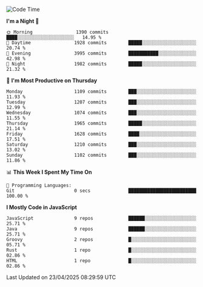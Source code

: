 <!--START_SECTION:waka-->
![Code Time](http://img.shields.io/badge/Code%20Time-1%2C343%20hrs%2058%20mins-blue)

**I'm a Night 🦉** 

```text
🌞 Morning                1390 commits        ████░░░░░░░░░░░░░░░░░░░░░   14.95 % 
🌆 Daytime                1928 commits        █████░░░░░░░░░░░░░░░░░░░░   20.74 % 
🌃 Evening                3995 commits        ███████████░░░░░░░░░░░░░░   42.98 % 
🌙 Night                  1982 commits        █████░░░░░░░░░░░░░░░░░░░░   21.32 % 
```
📅 **I'm Most Productive on Thursday** 

```text
Monday                   1109 commits        ███░░░░░░░░░░░░░░░░░░░░░░   11.93 % 
Tuesday                  1207 commits        ███░░░░░░░░░░░░░░░░░░░░░░   12.99 % 
Wednesday                1074 commits        ███░░░░░░░░░░░░░░░░░░░░░░   11.55 % 
Thursday                 1965 commits        █████░░░░░░░░░░░░░░░░░░░░   21.14 % 
Friday                   1628 commits        ████░░░░░░░░░░░░░░░░░░░░░   17.51 % 
Saturday                 1210 commits        ███░░░░░░░░░░░░░░░░░░░░░░   13.02 % 
Sunday                   1102 commits        ███░░░░░░░░░░░░░░░░░░░░░░   11.86 % 
```


📊 **This Week I Spent My Time On** 

```text
💬 Programming Languages: 
Git                      0 secs              █████████████████████████   100.00 % 
```

**I Mostly Code in JavaScript** 

```text
JavaScript               9 repos             ██████░░░░░░░░░░░░░░░░░░░   25.71 % 
Java                     9 repos             ██████░░░░░░░░░░░░░░░░░░░   25.71 % 
Groovy                   2 repos             █░░░░░░░░░░░░░░░░░░░░░░░░   05.71 % 
Rust                     1 repo              █░░░░░░░░░░░░░░░░░░░░░░░░   02.86 % 
HTML                     1 repo              █░░░░░░░░░░░░░░░░░░░░░░░░   02.86 % 
```




 Last Updated on 23/04/2025 08:29:59 UTC
<!--END_SECTION:waka-->
